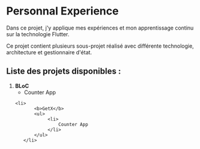 # Personnal Experience

Dans ce projet, j'y applique mes expériences et mon apprentissage continu sur la technologie Flutter.

Ce projet contient plusieurs sous-projet réalisé avec différente technologie, architecture et gestionnaire d'état.

<h2>Liste des projets disponibles : </h2>

 <ol>
    <li>
       <b>BLoC</b>
       <ul>
            <li>
                Counter App
            </li>
       </ul>
    </li>

    <li>
           <b>GetX</b>
           <ul>
                <li>
                    Counter App
                </li>
           </ul>
       </li>
 </ol>